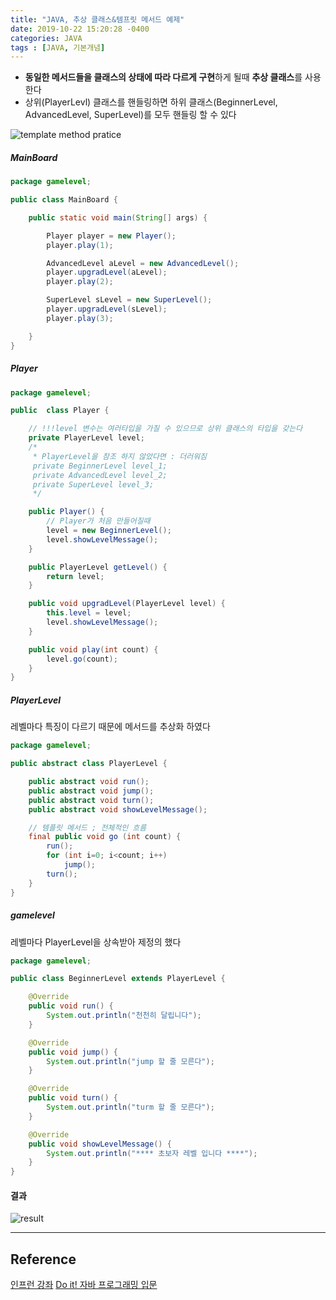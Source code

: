 ```yaml
---
title: "JAVA, 추상 클래스&템프릿 메서드 예제"
date: 2019-10-22 15:20:28 -0400
categories: JAVA
tags : [JAVA, 기본개념]
---
```

- <b>동일한 메서드들을 클래스의 상태에 따라 다르게 구현</b>하게 될때 <b>추상 클래스</b>를 사용한다
- 상위(PlayerLevl) 클래스를 핸들링하면 하위 클래스(BeginnerLevel, AdvancedLevel, SuperLevel)를 모두 핸들링 할 수 있다

![template method pratice](https://user-images.githubusercontent.com/55946791/67280069-4c963780-f507-11e9-871c-97222eb685d3.JPG)

##### MainBoard
```java
package gamelevel;

public class MainBoard {

	public static void main(String[] args) {

		Player player = new Player();
		player.play(1);

		AdvancedLevel aLevel = new AdvancedLevel();
		player.upgradLevel(aLevel);
		player.play(2);

		SuperLevel sLevel = new SuperLevel();
		player.upgradLevel(sLevel);
		player.play(3);

	}
}
```
##### Player
```java
package gamelevel;

public  class Player {

	// !!!level 변수는 여러타입을 가질 수 있으므로 상위 클래스의 타입을 갖는다
	private PlayerLevel level;
	/*
	 * PlayerLevel을 참조 하지 않았다면 : 더러워짐
	 private BeginnerLevel level_1;
	 private AdvancedLevel level_2;
	 private SuperLevel level_3;
	 */

	public Player() {
		// Player가 처음 만들어질때
		level = new BeginnerLevel();
		level.showLevelMessage();
	}

	public PlayerLevel getLevel() {
		return level;
	}

	public void upgradLevel(PlayerLevel level) {
		this.level = level;
		level.showLevelMessage();
	}

	public void play(int count) {
		level.go(count);
	}
}
```
##### PlayerLevel
레벨마다 특징이 다르기 때문에 메서드를 추상화 하였다
```java
package gamelevel;

public abstract class PlayerLevel {

	public abstract void run();
	public abstract void jump();
	public abstract void turn();
	public abstract void showLevelMessage();

	// 템플릿 메서드 ; 전체적인 흐름
	final public void go (int count) {
		run();
		for (int i=0; i<count; i++)
			jump();
		turn();
	}
}
```
##### gamelevel
레벨마다 PlayerLevel을 상속받아 제정의 했다
```java
package gamelevel;

public class BeginnerLevel extends PlayerLevel {

	@Override
	public void run() {
		System.out.println("천천히 달립니다");
	}

	@Override
	public void jump() {
		System.out.println("jump 할 줄 모른다");
	}

	@Override
	public void turn() {
		System.out.println("turm 할 줄 모른다");
	}

	@Override
	public void showLevelMessage() {
		System.out.println("**** 초보자 레벨 입니다 ****");
	}
}
```
#### 결과
![result](https://user-images.githubusercontent.com/55946791/67280280-c9291600-f507-11e9-8a98-2f6121a16681.JPG)

---
## Reference
[인프런 강좌](https://www.inflearn.com/course/%EC%9E%90%EB%B0%94-%ED%94%84%EB%A1%9C%EA%B7%B8%EB%9E%98%EB%B0%8D-%EC%9E%85%EB%AC%B8/dashboard)
[Do it! 자바 프로그래밍 입문](http://www.yes24.com/Product/Goods/63020974)
